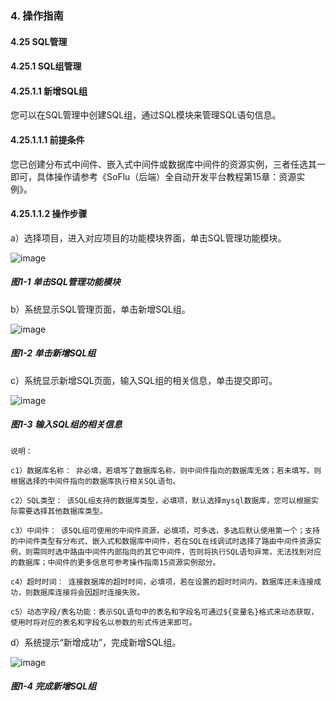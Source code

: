 ### 4. 操作指南

#### 4.25 SQL管理

#### 4.25.1 SQL组管理

#### 4.25.1.1 新增SQL组

您可以在SQL管理中创建SQL组，通过SQL模块来管理SQL语句信息。

#### 4.25.1.1.1 前提条件

您已创建分布式中间件、嵌入式中间件或数据库中间件的资源实例，三者任选其一即可，具体操作请参考《SoFlu（后端）全自动开发平台教程第15章：资源实例》。

#### 4.25.1.1.2 操作步骤

a）选择项目，进入对应项目的功能模块界面，单击SQL管理功能模块。

![image](https://user-images.githubusercontent.com/79617492/201884542-6def1726-aaeb-4640-922d-b78c42fa1d9e.png)

##### 图1-1 单击SQL管理功能模块

b）系统显示SQL管理页面，单击新增SQL组。

![image](https://user-images.githubusercontent.com/79617492/201884573-e6603230-7613-4c77-aa0d-8bdb838a6177.png)

##### 图1-2 单击新增SQL组

c）系统显示新增SQL页面，输入SQL组的相关信息，单击提交即可。

![image](https://user-images.githubusercontent.com/79617492/201884598-f47f5f5e-99a1-43d2-8da1-08de7747cf15.png)

##### 图1-3 输入SQL组的相关信息

```
说明：

c1）数据库名称： 非必填，若填写了数据库名称，则中间件指向的数据库无效；若未填写，则根据选择的中间件指向的数据库执行相关SQL语句。

c2）SQL类型： 该SQL组支持的数据库类型，必填项，默认选择mysql数据库，您可以根据实际需要选择其他数据库类型。

c3）中间件： 该SQL组可使用的中间件资源，必填项，可多选，多选后默认使用第一个；支持的中间件类型有分布式、嵌入式和数据库中间件，若在SQL在线调试时选择了路由中间件资源实例，则需同时选中路由中间件内部指向的其它中间件，否则将执行SQL语句异常，无法找到对应的数据库；中间件的更多信息可参考操作指南15资源实例部分。

c4）超时时间： 连接数据库的超时时间，必填项，若在设置的超时时间内，数据库还未连接成功，则数据库连接将会因超时连接失败。

c5）动态字段/表名功能：表示SQL语句中的表名和字段名可通过${变量名}格式来动态获取，使用时将对应的表名和字段名以参数的形式传进来即可。
```

d）系统提示“新增成功”，完成新增SQL组。

![image](https://user-images.githubusercontent.com/79617492/201884625-f5798cab-0ca9-41da-ab18-c9488175a34b.png)

##### 图1-4 完成新增SQL组
